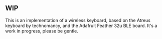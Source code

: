 ## WIP

This is an implementation of a wireless keyboard, based on the Atreus keyboard by technomancy, and the Adafruit Feather 32u BLE board. It's a work in progress, please be gentle.

